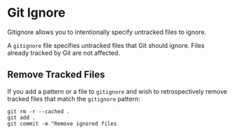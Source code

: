 # Git Ignore

Gitignore allows you to intentionally specify untracked files to ignore.

A `gitignore` file specifies untracked files that Git should ignore. Files already tracked by Git are not affected.

Remove Tracked Files
--------------------
If you add a pattern or a file to `gitignore` and wish to retrospectively remove tracked files that match the `gitignore` pattern:

```
git rm -r --cached .
git add .
git commit -m "Remove ignored files
```
